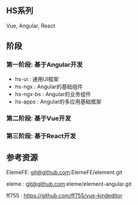 ## HS系列

Vue, Angular, React

## 阶段

### 第一阶段: 基于Angular开发

* hs-ui     : 通用UI框架
* hs-ngx    : Angular的基础组件
* hs-ngx-bs : Angular的业务组件
* hs-apps   : Angular的多应用基础框架

### 第二阶段: 基于Vue开发

### 第三阶段: 基于React开发


## 参考资源

ElemeFE: git@github.com:ElemeFE/element.git

eleme  : git@github.com:eleme/element-angular.git

ff755  : https://github.com/ff755/vue-kindeditor